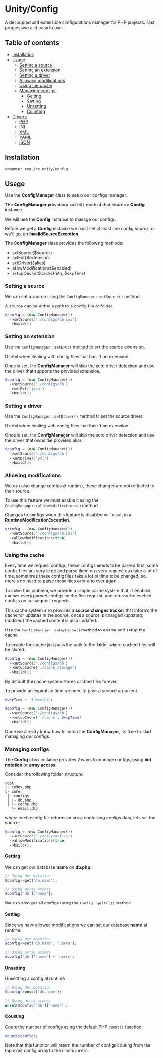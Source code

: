 # Unity/Config

A decoupled and extensible configurations manager for PHP projects. Fast, progressive and easy to use.

## Table of contents

- [Installation](#installation)
- [Usage](#usage)
  - [Setting a source](#setting-a-source)
  - [Setting an extension](#setting-an-extension)
  - [Setting a driver](#setting-a-driver)
  - [Allowing modifications](#allowing-modifications)
  - [Using the cache](#using-the-cache)
  - [Managing configs](#managing-configs)
    - [Getting](#getting)
    - [Setting](#setting)
    - [Unsetting](#getting)
    - [Counting](#counting)
- [Drivers](#drivers)
  - [PHP](#php)
  - [INI](#ini)
  - [XML](#xml)
  - [YAML](#yaml)
  - [jSON](#json)


## Installation

    composer require unity/config

## Usage

Use the **ConfigManager** class to setup our configs manager.

The **ConfigManager** provides a `build()` method that returns a **Config** instance.

We will use the **Config** instance to manage our configs.

Before we get a **Config** instance we must set at least one config source, or we'll get an **InvalidSourceException**.

The **ConfigManager** class provides the following methods:

- setSource($source)
- setExt($extension)
- setDriver($alias)
- allowModifications($enabled)
- setupCache($cachePath, $expTime)

### Setting a source

We can set a source using the `ConfigManager::setSource()` method.

A source can be either a path to a config file or folder.

```php
$config = (new ConfigManager())
  ->setSource('./configs/db.ini')
  ->build();
```

### Setting an extension

Use the `ConfigManager::setExt()` method to set the source extension.

Useful when dealing with config files that hasn't an extension.

Once is set, the **ConfigManager** will skip the auto driver detection and use the driver that supports the provided extension.

```php
$config = (new ConfigManager())
  ->setSource('./configs/db')
  ->setExt('json')
  ->build();
```

### Setting a driver

Use the `ConfigManager::setDriver()` method to set the source driver.

Useful when dealing with config files that hasn't an extension.

Once is set, the **ConfigManager** will skip the auto driver detection and use the driver that owns the provided alias.

```php
$config = (new ConfigManager())
  ->setSource('./configs/db')
  ->setDriver('yml')
  ->build();
```

### Allowing modifications

We can also change configs at runtime, these changes are not reflected to their source.

To use this feature we must enable it using the `ConfigManager::allowModifications()` method.

Changes to configs when this feature is disabled will result in a **RuntimeModificationException**.

```php
$config = (new ConfigManager())
  ->setSource('./configs/db.ini')
  ->allowModifications(true)
  ->build();
```

### Using the cache

Every time we request configs, these configs needs to be parsed first, some config files are very large and parse them on every request can take a lot of time, sometimes these config files take a lot of time to be changed, so, there's no need to parse these files over and over again.

To solve this problem, we provide a simple cache system that, if enabled, caches every parsed configs on the first request, and returns the cached configs on subsequent requests.

This cache system also provides a **source changes tracker** that informs the cache for updates in the source, once a source is changed (updated, modified) the cached content is also updated.

Use the `ConfigManager::setupCache()` method to enable and setup the cache.

To enable the cache just pass the path to the folder where cached files will be stored.

```php
$config = (new ConfigManager())
  ->setSource('./configs/db')
  ->setupCache('./cache_storage')
  ->build();
```

By default the cache system stores cached files forever.

To provide an expiration time we need to pass a second argument.

```php
$expTime = '6 months';

$config = (new ConfigManager())
  ->setSource('./configs/db')
  ->setupCache('./cache', $expTime)
  ->build();
```

Once we already know how to setup the **ConfigManager**, its time to start managing our configs.

### Managing configs

The **Config** class instance provides 2 ways to manage configs, using **dot notation** or **array access**.

Consider the following folder structure:

    root
    |- index.php
    \- core
     |- configs
     | |- db.php
     | |- cache.php
       \- email.php

where each config file returns an array containing configs data, lets set the source:

```php
$config = (new ConfigManager())
  ->setSource('./core/configs')
  ->allowModifications(true)
  ->build();
```

#### Getting

We can get our database **name** on **db.php**:

```php
// Using dot notation
$config->get('db.name');

// Using array access
$config['db']['name'];
```

We can also get all configs using the `Config::getAll()` method.

#### Setting

Since we have [allowed modifications](#allowing-modifications) we can set our database **name** at runtime:

```php
// Using dot notation
$config->set('db.name', 'users');

// Using array access
$config['db']['name'] = 'users';
```

#### Unsetting

Unsettting a config at runtime:

```php
// Using dot notation
$config->unset('db.name');

// Using array access
unset($config['db']['name']);
```

#### Counting

Count the number of configs using the default PHP `count()` function:

```php
count($config);
```

Note that this function will return the number of configs couting from the top most config array to the mosts inners.